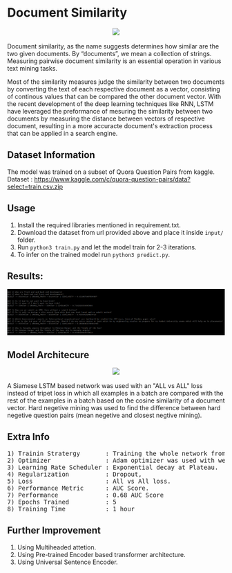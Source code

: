 # Document Similarity

<p align="center">
  <img src="https://res.cloudinary.com/match2lists/image/upload/v1497274659/Match_600_gcdvaf.png" height="220" />
</p>

Document similarity, as the name suggests determines how similar are the two given documents. By “documents”, we mean a collection of strings. Measuring pairwise document similarity is an essential operation in various text mining tasks. </br> 

Most of the similarity measures judge the similarity between two documents by converting the text of each respective document as a vector, consisting of continous values that can be compared the other document vector. With the recent development of the deep learning techniques like RNN, LSTM have leveraged the preformance of mesuring the similarity between two documents by measuring the distance between vectors of respective document, resulting in a more accuracte document's extraction process that can be applied in a search engine.


## Dataset Information 
The model was trained on a subset of Quora Question Pairs from kaggle.  </br>
Dataset : https://www.kaggle.com/c/quora-question-pairs/data?select=train.csv.zip

## Usage 

1) Install the required libraries mentioned in requirement.txt.
2) Download the dataset from url provided above and place it inside ``` input/ ``` folder.
3) Run ```python3 train.py``` and let the model train for 2-3 iterations.
4) To infer on the trained model run ```python3 predict.py```.

## Results:
  <img src="https://github.com/ShivamRajSharma/PyTorch/blob/master/Document%20Similarity/output/output.png" />


## Model Architecure 

<p align="center">
  <img src="https://www.researchgate.net/profile/Tuan_Lai4/publication/336443055/figure/fig3/AS:812860531818507@1570812461956/QA-LSTM-with-attention-figure-adapted-from-Tan-et-al-2015.png" height="280" />
</p>

A Siamese LSTM based network was used with an "ALL vs ALL" loss instead of tripet loss in which all examples in a batch are compared with the rest of the examples in a batch based on the cosine similarity of a document vector. Hard negetive mining was used to find the difference between hard negetive question pairs (mean negetive and closest negtive mining). 


## Extra Info
<pre>
1) Trainin Stratergy       : Training the whole network from scratch.
2) Optimizer               : Adam optimizer was used with weight decay.
3) Learning Rate Scheduler : Exponential decay at Plateau.
4) Regularization          : Dropout, 
5) Loss                    : All vs All loss.
6) Performance Metric      : AUC Score.
7) Performance             : 0.68 AUC Score
7) Epochs Trained          : 5
8) Training Time           : 1 hour
</pre>

## Further Improvement 
1) Using Multiheaded attetion.
2) Using Pre-trained Encoder based transformer architecture.
3) Using Universal Sentence Encoder.
